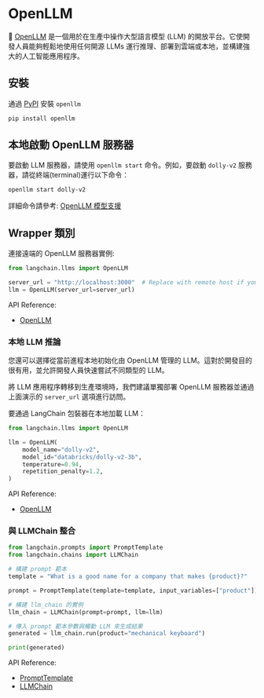 # OpenLLM

🦾 [OpenLLM](https://github.com/bentoml/OpenLLM) 是一個用於在生產中操作大型語言模型 (LLM) 的開放平台。它使開發人員能夠輕鬆地使用任何開源 LLMs 運行推理、部署到雲端或本地，並構建強大的人工智能應用程序。

## 安裝

通過 [PyPI](https://pypi.org/project/openllm/) 安裝 `openllm`

```bash
pip install openllm
```

## 本地啟動 OpenLLM 服務器

要啟動 LLM 服務器，請使用 `openllm start` 命令。例如，要啟動 `dolly-v2` 服務器，請從終端(terminal)運行以下命令：

```bash
openllm start dolly-v2
```

詳細命令請參考: [OpenLLM 模型支援](../../../../llm/serving/openllm/models_supported.md)

## Wrapper 類別

連接遠端的 OpenLLM 服務器實例:

```python
from langchain.llms import OpenLLM

server_url = "http://localhost:3000"  # Replace with remote host if you are running on a remote server
llm = OpenLLM(server_url=server_url)
```

API Reference:

- [OpenLLM](https://api.python.langchain.com/en/latest/llms/langchain.llms.openllm.OpenLLM.html)

### 本地 LLM 推論

您還可以選擇從當前進程本地初始化由 OpenLLM 管理的 LLM。這對於開發目的很有用，並允許開發人員快速嘗試不同類型的 LLM。

將 LLM 應用程序轉移到生產環境時，我們建議單獨部署 OpenLLM 服務器並通過上面演示的 `server_url` 選項進行訪問。

要通過 LangChain 包裝器在本地加載 LLM：

```python
from langchain.llms import OpenLLM

llm = OpenLLM(
    model_name="dolly-v2",
    model_id="databricks/dolly-v2-3b",
    temperature=0.94,
    repetition_penalty=1.2,
)
```

API Reference:

- [OpenLLM](https://api.python.langchain.com/en/latest/llms/langchain.llms.openllm.OpenLLM.html)

### 與 LLMChain 整合

```python
from langchain.prompts import PromptTemplate
from langchain.chains import LLMChain

# 構建 prompt 範本
template = "What is a good name for a company that makes {product}?"

prompt = PromptTemplate(template=template, input_variables=["product"])

# 構建 llm_chain 的實例
llm_chain = LLMChain(prompt=prompt, llm=llm)

# 傳入 prompt 範本參數與觸動 LLM 來生成結果
generated = llm_chain.run(product="mechanical keyboard")

print(generated)
```

API Reference:

- [PromptTemplate]()
- [LLMChain]()